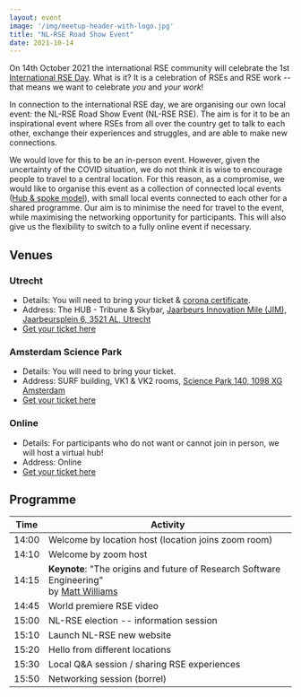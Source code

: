 ```yaml
---
layout: event
image: '/img/meetup-header-with-logo.jpg'
title: "NL-RSE Road Show Event"
date: 2021-10-14
---
```

On 14th October 2021 the international RSE community will celebrate the 1st [International RSE Day](https://researchsoftware.org/2021/07/29/International-RSE-day.html). What is it? It is a celebration of RSEs and RSE work -- that means we want to celebrate *you* and *your work*!

<!--break-->

In connection to the international RSE day, we are organising our own local event: the NL-RSE Road Show Event (NL-RSE RSE). The aim is for it to be an inspirational event where RSEs from all over the country get to talk to each other, exchange their experiences and struggles, and are able to make new connections.

We would love for this to be an in-person event. However, given the uncertainty of the COVID situation, we do not think it is wise to encourage people to travel to a central location. For this reason, as a compromise, we would like to organise this event as a collection of connected local events ([Hub & spoke model](https://www.linkedin.com/pulse/using-hub-spoke-hybrid-live-events-re-engage-your-people-thewlis/)), with small local events connected to each other for a shared programme. Our aim is to minimise the need for travel to the event, while maximising the networking opportunity for participants. This will also give us the flexibility to switch to a fully online event if necessary.

## Venues

### Utrecht
 - Details: You will need to bring your ticket & [corona certificate](https://www.jaarbeurs.nl/nl/werkwijze-coronatoegangsbewijs).
 - Address: The HUB - Tribune & Skybar, [Jaarbeurs Innovation Mile (JIM), Jaarbeursplein 6, 3521 AL, Utrecht](https://goo.gl/maps/mTaGAPot7ZUu7aj8A)
 - [Get your ticket here](https://www.eventbrite.co.uk/e/nl-rse-road-show-event-tickets-178646284847)

### Amsterdam Science Park
  - Details: You will need to bring your ticket.
  - Address: SURF building, VK1 & VK2 rooms, [Science Park 140, 1098 XG Amsterdam](https://goo.gl/maps/NPzCTSvkCZHDH4bZA)
  - [Get your ticket here](https://www.eventbrite.co.uk/e/nl-rse-road-show-event-tickets-178646284847)


### Online
 - Details: For participants who do not want or cannot join in person, we will host a virtual hub!
 - Address: Online
 - [Get your ticket here](https://www.eventbrite.co.uk/e/nl-rse-road-show-event-tickets-178646284847)


## Programme

| Time | Activity
| --- | ------------ | 
| 14:00 | Welcome by location host (location joins zoom room) |
| 14:10 | Welcome by zoom host |
| 14:15 | **Keynote**: "The origins and future of Research Software Engineering" <br>by [Matt Williams](https://twitter.com/milliams) |
| 14:45 | World premiere RSE video |
| 15:00 |  NL-RSE election -- information session |
| 15:10 | Launch NL-RSE new website |
| 15:20 | Hello from different locations |
| 15:30 | Local Q&A session / sharing RSE experiences |
| 15:50 | Networking session (borrel) |

